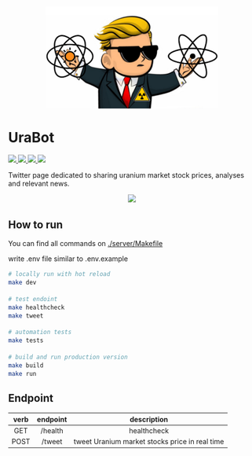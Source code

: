 <p align="center">
  <!-- cover image -->
  <img width="70%" src="https://raw.githubusercontent.com/victorabarros/ura-bot/main/assets/UraBot_profile01.png" />
</p>

# UraBot

<p>
  <!-- badgets -->
  <a href="https://www.easycron.com/user">
    <img height="30px" src="https://www.easycron.com/apple-touch-icon-180x180.png" />
  </a>
  <a href="https://dashboard.heroku.com/apps/ura-bot-server">
    <img height="30px" src="https://www.herokucdn.com/deploy/button.svg" />
  </a>
  <a href="https://customer.elephantsql.com/">
    <img height="30px" src="https://pbs.twimg.com/profile_images/2661035254/f1797e21af006ca889d3e5f39293fca1_400x400.png" />
  </a>
  <a href="https://codeclimate.com/github/victorabarros/ura-bot">
  <!-- TODO add to CI -->
    <img src="https://api.codeclimate.com/v1/badges/a99a88d28ad37a79dbf6/maintainability" />
  </a>
</p>

Twitter page dedicated to sharing uranium market stock prices, analyses and relevant news.

<p align="center">
  <a href="https://twitter.com/UraniumStockBot">
    <img height="50px" src="https://upload.wikimedia.org/wikipedia/pt/thumb/3/3d/Twitter_logo_2012.svg/1200px-Twitter_logo_2012.svg.png" />
  </a>
</p>

## How to run

You can find all commands on [./server/Makefile](https://github.com/victorabarros/ura-bot/blob/main/server/Makefile)

write .env file similar to .env.example

```sh
# locally run with hot reload
make dev

# test endoint
make healthcheck
make tweet

# automation tests
make tests

# build and run production version
make build
make run
```

## Endpoint

|verb|endpoint|description|
|:-:|:-:|:-:|
|GET|/health|healthcheck|
|POST|/tweet|tweet Uranium market stocks price in real time|

<!--
## Improvements

- message:
  - pin introduce tweet to world and share on linkedin:

```
Ladies and Gentlemen,


I introduce you to my new child:


twitter.com/uraniumStockBot

---

Dias atrás eu estava buscando aprender sobre a tese de uranio para investimentos, sob influência do @FernandoUlrich.
Pensando em fazer disto algo mais divertido, pensei como envolver programação na brincadeira.
Então que tive a ideia de desenvolver um bot que me atualiza com os preços em real-time das ações.
Daí que nasceu o UraBot. Escolhi a linguagem typescript, pois queria aperfeicoar-me e inclui bastante testes no projeto.

---

Hello Folks!

These last week I have been learning about Uranium investiments and looking for relevants pages about that to make me update with news.
As any developer passionate about automate any thing, I had this idea of developing a bot to update me with stock prices and news from uranium market. So,

Ladies and Gentlements,

I introduce you my new child:
UraBot

Also was a opportunity to improve my programming skills, so I choose typescript to learn more about and developed it with automation tests.
It was a very funny journey.
```

  - variation D-1 D-7 D-30 D-90 interaction => happy, money, sad, booom
  - add uranium/nuclear/energy icon 📉
  - add Good Morning! -> when is the first tweet of the day
  - add See ya! -> when is the last tweet of the day
  - add Have a nice and sunny weekend! -> when is the last tweet of friday
  - improve body message (like https://twitter.com/DolarBipolar/status/1458801696017113093 https://twitter.com/precodobitcoin/status/1460951202531794951 and add font/vendor)
  - tweet relevant news (understand what's better hour and schedule it)
- codecov https://app.codecov.io/gh/victorabarros/ura-bot
- CI
- integration tests - get QA credentials
- better https://github.com/FeedHive/twitter-api-client ?
- read https://www.infoq.com/news/2021/11/twitter-api-v2
-->
